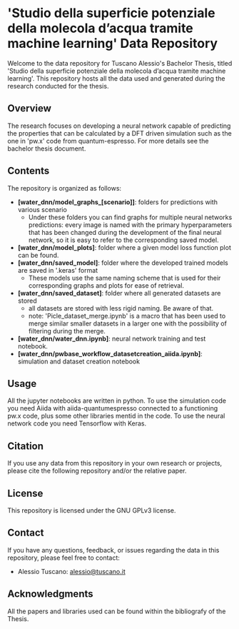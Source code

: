 # 'Studio della superficie potenziale della molecola d’acqua tramite machine learning' Data Repository

Welcome to the data repository for Tuscano Alessio's Bachelor Thesis, titled 'Studio della superficie potenziale della molecola d’acqua tramite machine learning'. 
This repository hosts all the data used and generated during the research conducted for the thesis.

## Overview

The research focuses on developing a neural network capable of predicting the properties that can be calculated by a DFT driven simulation such as the one in 'pw.x' code from quantum-espresso.
For more details see the bachelor thesis document.

## Contents

The repository is organized as follows:

- **[water_dnn/model_graphs_[scenario]]**: folders for predictions with various scenario
  - Under these folders you can find graphs for multiple neural networks predictions: every image is named with the primary hyperparameters that has been changed during the development of the final neural network, so it is easy to refer to the corresponding saved model.
- **[water_dnn/model_plots]**: folder where a given model loss function plot can be found.
- **[water_dnn/saved_model]**: folder where the developed trained models are saved in '.keras' format
  - These models use the same naming scheme that is used for their corresponding graphs and plots for ease of retrieval.
- **[water_dnn/saved_dataset]**: folder where all generated datasets are stored
  - all datasets are stored with less rigid naming. Be aware of that.
  - note: 'Picle_dataset_merge.ipynb' is a macro that has been used to merge similar smaller datasets in a larger one with the possibility of filtering during the merge.
- **[water_dnn/water_dnn.ipynb]**: neural network training and test notebook.
- **[water_dnn/pwbase_workflow_datasetcreation_aiida.ipynb]**: simulation and dataset creation notebook



## Usage

All the jupyter notebooks are written in python.
To use the simulation code you need Aiida with aiida-quantumespresso connected to a functioning pw.x code, plus some other libraries mentid in the code.
To use the neural network code you need Tensorflow with Keras.

## Citation

If you use any data from this repository in your own research or projects, please cite the following repository and/or the relative paper.
## License

This repository is licensed under the GNU GPLv3 license.

## Contact

If you have any questions, feedback, or issues regarding the data in this repository, please feel free to contact:

- Alessio Tuscano: alessio@tuscano.it

## Acknowledgments

All the papers and libraries used can be found within the bibliografy of the Thesis.

